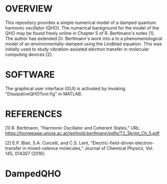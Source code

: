 OVERVIEW
========

This repository provides a simple numerical model of a damped quantum harmonic oscillator (QHO). The numerical background for the model of the QHO may be found freely online in Chapter 5 of R. Bertlmann's notes [1]. The author has extended Dr. Bertlmann's work into a to a phenomenological model of an environmentally-damped using the Lindblad equation. This was initially used to study vibration-assisted electron transfer in molecular computing devices [2].


SOFTWARE
========

The graphical user interface (GUI) is activated by invoking "DissipativeQHOTool.fig" in MATLAB.  



REFERENCES
==========

[1] R. Bertlmann, "Harmonic Oscillator and Coherent States," URL: https://homepage.univie.ac.at/reinhold.bertlmann/pdfs/T2_Skript_Ch_5.pdf

[2] E.P. Blair, S.A. Corcelli, and C.S. Lent, ”Electric-field-driven electron-transfer in mixed-valence molecules,” Journal of Chemical Physics, Vol. 145, 014307 (2016). 


# DampedQHO
